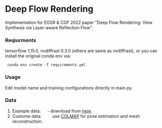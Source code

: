 # Deep Flow Rendering

Implementation for EGSR &amp; CGF 2022 paper "Deep Flow Rendering: View Synthesis via Layer-aware Reflection Flow".

### Reqiurments
tensorflow 1.15.0, nvdiffrast 0.3.0 (others are same as nvdiffrast), or you can install the original conda env via:
<pre><code> conda env create -f requirements.yml </pre></code>


### Usage
Edit model name and training configurations directly in main.py.

### Data
1. Example data: 
&emsp; - download from [here](https://github.com/turandai/dfr).
3. Custome data: 
   &emsp;&emsp; use [COLMAP](https://github.com/colmap/colmap) for pose estimation and mesh reconstruction.
